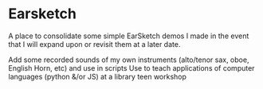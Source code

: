 # Earsketch

A place to consolidate some simple EarSketch demos I made in the event that I will expand upon or revisit them at a later date.

<TODO> Add some recorded sounds of my own instruments (alto/tenor sax, oboe, English Horn, etc) and use in scripts
<TODO> Use to teach applications of computer languages (python &/or JS) at a library teen workshop
